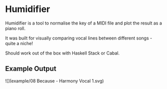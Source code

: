 # Humidifier

Humidifier is a tool to normalise the key of a MIDI file and plot the result as
a piano roll.

It was built for visually comparing vocal lines between different songs - quite
a niche!

Should work out of the box with Haskell Stack or Cabal.

## Example Output

![](example/08 Because - Harmony Vocal 1.svg)
